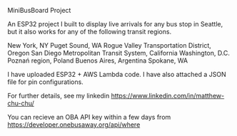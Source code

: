MiniBusBoard Project

An ESP32 project I built to display live arrivals 
for any bus stop in Seattle, but it also works for any 
of the following transit regions.

New York, NY
Puget Sound, WA
Rogue Valley Transportation District, Oregon
San Diego Metropolitan Transit System, California
Washington, D.C.
Poznań region, Poland
Buenos Aires, Argentina
Spokane, WA

I have uploaded ESP32 + AWS Lambda code.
I have also attached a JSON file for pin configurations.

For further details, see my linkedin https://www.linkedin.com/in/matthew-chu-chu/

You can recieve an OBA API key within a few days from
https://developer.onebusaway.org/api/where

